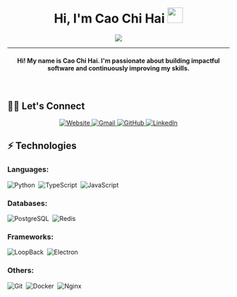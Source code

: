 <h1 align="center">Hi, I'm Cao Chi Hai <img src="https://media.giphy.com/media/hvRJCLFzcasrR4ia7z/giphy.gif" width="35"></h1>
<p align="center">
  <a href="https://github.com/DenverCoder1/readme-typing-svg">
    <img src="https://readme-typing-svg.herokuapp.com?lines=Software+Developer;Passionate+Learner;Always+Improving&center=true&width=500&height=50">
  </a>
</p>
<hr/>

<h4 align="center">Hi! My name is Cao Chi Hai. I'm passionate about building impactful software and continuously improving my skills.</h4>

<br>

## 🙋‍♂️ Let's Connect
<p align="center">
  <a href="https://dev.caochihai.id.vn" target="_blank">
    <img src="https://img.icons8.com/clouds/100/000000/domain.png" alt="Website"/>
  </a>
  <a href="mailto:haicao2805@gmail.com" target="_blank">
    <img src="https://img.icons8.com/clouds/100/000000/gmail.png" alt="Gmail"/>
  </a>
  <a href="https://github.com/haicao2805" target="_blank">
    <img src="https://img.icons8.com/clouds/100/000000/github.png" alt="GitHub"/>
  </a>
  <a href="https://www.linkedin.com/in/cao-chi-hai" target="_blank">
    <img src="https://img.icons8.com/clouds/100/000000/linkedin.png" alt="LinkedIn"/>
  </a>
</p>

## ⚡ Technologies

### Languages:
![Python](https://img.shields.io/badge/-Python-05122A?style=flat&logo=python)&nbsp;
![TypeScript](https://img.shields.io/badge/-TypeScript-05122A?style=flat&logo=typescript)&nbsp;
![JavaScript](https://img.shields.io/badge/-JavaScript-05122A?style=flat&logo=javascript)&nbsp;

### Databases:
![PostgreSQL](https://img.shields.io/badge/-PostgreSQL-05122A?style=flat&logo=postgresql)&nbsp;
![Redis](https://img.shields.io/badge/-Redis-05122A?style=flat&logo=redis)&nbsp;

### Frameworks:
![LoopBack](https://img.shields.io/badge/-LoopBack-05122A?style=flat&logo=loopback)&nbsp;
![Electron](https://img.shields.io/badge/-Electron-05122A?style=flat&logo=electron)&nbsp;

### Others:
![Git](https://img.shields.io/badge/-Git-05122A?style=flat&logo=git)&nbsp;
![Docker](https://img.shields.io/badge/-Docker-05122A?style=flat&logo=docker)&nbsp;
![Nginx](https://img.shields.io/badge/-Nginx-05122A?style=flat&logo=nginx)&nbsp;
